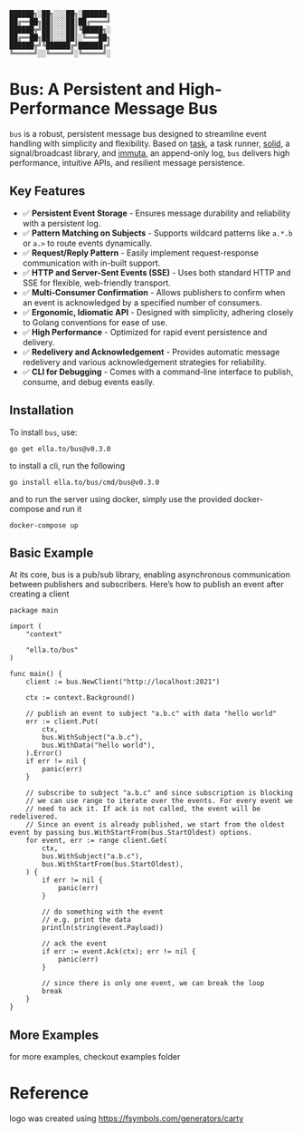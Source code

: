 ```
██████╗░██╗░░░██╗░██████╗
██╔══██╗██║░░░██║██╔════╝
██████╦╝██║░░░██║╚█████╗░
██╔══██╗██║░░░██║░╚═══██╗
██████╦╝╚██████╔╝██████╔╝
╚═════╝░░╚═════╝░╚═════╝░
```

# Bus: A Persistent and High-Performance Message Bus

`bus` is a robust, persistent message bus designed to streamline event handling with simplicity and flexibility. Based on [task](https://ella.to/task), a task runner, [solid](https://ella.to/solid), a signal/broadcast library, and [immuta](https://ella.to/immuta), an append-only log, `bus` delivers high performance, intuitive APIs, and resilient message persistence.

## Key Features

- ✅ **Persistent Event Storage** - Ensures message durability and reliability with a persistent log.
- ✅ **Pattern Matching on Subjects** - Supports wildcard patterns like `a.*.b` or `a.>` to route events dynamically.
- ✅ **Request/Reply Pattern** - Easily implement request-response communication with in-built support.
- ✅ **HTTP and Server-Sent Events (SSE)** - Uses both standard HTTP and SSE for flexible, web-friendly transport.
- ✅ **Multi-Consumer Confirmation** - Allows publishers to confirm when an event is acknowledged by a specified number of consumers.
- ✅ **Ergonomic, Idiomatic API** - Designed with simplicity, adhering closely to Golang conventions for ease of use.
- ✅ **High Performance** - Optimized for rapid event persistence and delivery.
- ✅ **Redelivery and Acknowledgement** - Provides automatic message redelivery and various acknowledgement strategies for reliability.
- ✅ **CLI for Debugging** - Comes with a command-line interface to publish, consume, and debug events easily.

## Installation

To install `bus`, use:

```shell
go get ella.to/bus@v0.3.0
```

to install a cli, run the following

```shell
go install ella.to/bus/cmd/bus@v0.3.0
```

and to run the server using docker, simply use the provided docker-compose and run it

```
docker-compose up
```

## Basic Example

At its core, bus is a pub/sub library, enabling asynchronous communication between publishers and subscribers. Here’s how to publish an event after creating a client

```golang
package main

import (
	"context"

	"ella.to/bus"
)

func main() {
	client := bus.NewClient("http://localhost:2021")

	ctx := context.Background()

	// publish an event to subject "a.b.c" with data "hello world"
	err := client.Put(
		ctx,
		bus.WithSubject("a.b.c"),
		bus.WithData("hello world"),
	).Error()
	if err != nil {
		panic(err)
	}

	// subscribe to subject "a.b.c" and since subscription is blocking
	// we can use range to iterate over the events. For every event we
	// need to ack it. If ack is not called, the event will be redelivered.
	// Since an event is already published, we start from the oldest event by passing bus.WithStartFrom(bus.StartOldest) options.
	for event, err := range client.Get(
        ctx,
        bus.WithSubject("a.b.c"),
        bus.WithStartFrom(bus.StartOldest),
    ) {
		if err != nil {
			panic(err)
		}

		// do something with the event
		// e.g. print the data
		println(string(event.Payload))

		// ack the event
		if err := event.Ack(ctx); err != nil {
			panic(err)
		}

		// since there is only one event, we can break the loop
		break
	}
}
```

## More Examples

for more examples, checkout examples folder

# Reference

logo was created using https://fsymbols.com/generators/carty

